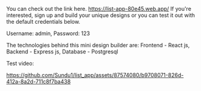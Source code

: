 You can check out the link here. https://list-app-80e45.web.app/
If you're interested, sign up and build your unique designs or you can test it out with the default credentials below.

Username: admin,
Password: 123

The technologies behind this mini design builder are:
Frontend   -   React js, 
Backend    -   Express js, 
Database   -   Postgresql

Test video:

https://github.com/Sundu1/list_app/assets/87574080/b9708071-826d-412a-8a2d-711c8f7ba438

